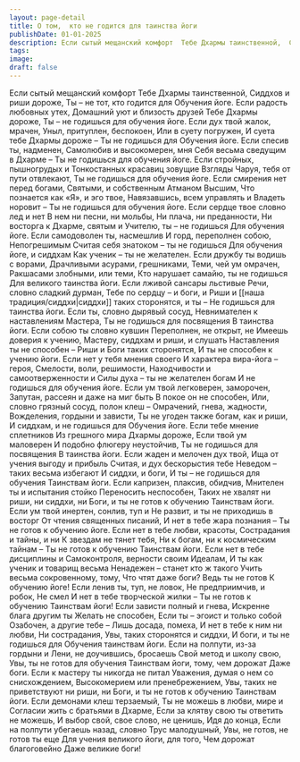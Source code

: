 ```yaml
---
layout: page-detail
title: О том,  кто не годится для таинства йоги
publishDate: 01-01-2025
description: Если сытый мещанский комфорт  Тебе Дхармы таинственной,  Сиддхов и риши дороже,  Ты – не тот, кто годится для  Обучения йоге.  Если радость любовных утех,  Домашний уют и близость друзей  Тебе Дхармы дороже,  Ты – не годишься для обучения йоге...
tags:
image:
draft: false
---
```

Если сытый мещанский комфорт  Тебе Дхармы таинственной,  Сиддхов и риши дороже,  Ты – не тот, кто годится для  Обучения йоге.  Если радость любовных утех,  Домашний уют и близость друзей  Тебе Дхармы дороже,  Ты – не годишься для обучения йоге.  Если дух твой жалок, мрачен,  Уныл, притуплен, беспокоен,  Или в суету погружен,  И суета тебе Дхармы дороже –  Ты не годишься для  Обучения йоге.  Если спесив ты, надменен,  Самолюбив и высокомерен, мня  Себя весьма сведущим в Дхарме –  Ты не годишься для обучения йоге.  Если стройных, пышногрудых и  Тонкостанных красавиц зовущие  Взгляды  Чаруя, тебя от пути отвлекают,  Ты не годишься для обучения йоге.  Если смирения нет перед богами,  Святыми, и собственным Атманом  Высшим,  Что познается как «Я», и эго твое,  Навязавшись, всем управлять и  Владеть норовит –  Ты не годишься для обучения йоге.  Если сердце твое словно лед и нет  В нем ни песни, ни мольбы,  Ни плача, ни преданности,  Ни восторга к Дхарме, святым и  Учителю, ты – не годишься  Для обучения йоге.  Если самодоволен ты, насмешлив  И горд, переполнен собою,  Непогрешимым  Считая себя знатоком – ты не годишься  Для обучения йоге, и сиддхам  Как ученик – ты не желателен.  Если дружбу ты водишь с ворами,  Драчливыми асурами, грешниками,  Теми, чей ум омрачен,  Ракшасами злобными, или теми,  Кто нарушает самайю, ты не годишься  Для великого таинства йоги.  Если лживой сансары льстивые  Речи, словно сладкий дурман,  Тебе по сердцу – и боги, и  Риши и [[наша традиция/сиддхи|сиддхи]] таких сторонятся, и ты –  Не годишься для таинства йоги.  Если ты, словно дырявый сосуд,  Невнимателен к наставлениям  Мастера,  Ты не годишься для посвящения  В таинства йоги.  Если собою ты словно кувшин  Переполнен, не открыт, не  Имеешь доверия к учению,  Мастеру, сиддхам и риши, и слушать  Наставления ты не способен –  Риши и Боги таких сторонятся,  И ты не способен к учению йоги.  Если нет у тебя мнения своего  И характера вира-йога – героя,  Смелости, воли, решимости,  Находчивости и самоотверженности и  Силы духа – ты не желателен богам  И не годишься для обучения йоге.  Если ум твой легковерен, заморочен,  Запутан, рассеян и даже на миг быть  В покое он не способен,  Или, словно грязный сосуд, полон клеш –  Омрачений, гнева, жадности,  Вожделения, гордыни и зависти,  Ты не угоден также богам, как и риши,  И сиддхам, и не годишься для  Обучения йоге.  Если тебе мнение сплетников  Из грешного мира Дхармы дороже,  Если твой ум маловерен  И подобно флюгеру неустойчив,  Ты не годишься для посвящения  В таинства йоги.  Если жаден и мелочен дух твой,  Ища от учения выгоду и прибыль  Считая, и дух бескорыстия тебе  Неведом – таких весьма избегают  И сиддхи, и боги,  И ты – не годишься для обучения Таинствам йоги.  Если капризен, плаксив, обидчив,  Мнителен ты и испытания стойко  Переносить неспособен, Таких не хвалят ни риши, ни сиддхи, ни  Боги, и ты не готов к обучению  Таинствам йоги.  Если ум твой инертен, сонлив, туп и  Не развит, и ты не приходишь в восторг  От чтения священных писаний,  И нет в тебе жара познания –  Ты не готов к обучению йоге.  Если нет в тебе любви, красоты,  Сострадания и тайны, и ни  К звездам не тянет тебя,  Ни к богам, ни к космическим тайнам –  Ты не готов к обучению  Таинствам йоги.  Если нет в тебе дисциплины и  Самоконтроля, верности своим  Идеалам,  И ты как ученик и товарищ весьма  Ненадежен – станет кто ж такого  Учить весьма сокровенному, тому,  Что чтят даже боги? Ведь ты не готов  К обучению йоге!  Если ленив ты, туп, не ловок,  Не предприимчив, и робок,  Не смел  И нет в тебе творческой жилки –  Ты не готов к обучению  Таинствам йоги!  Если зависти полный и гнева,  Искренне блага другим ты  Желать не способен,  Если ты – эгоист и только собой  Озабочен, а другие тебе –  Лишь досада, помеха,  И нет в тебе к ним ни любви,  Ни сострадания,  Увы, таких сторонятся и сиддхи,  И боги, и ты не годишься для  Обучения таинствам йоги.  Если на полпути, из-за гордыни и  Лени, не доучившись, бросаешь  Свой метод и школу свою,  Увы, ты не готов для обучения  Таинствам йоги, тому, чем дорожат  Даже боги.  Если к мастеру ты никогда не питал  Уважения, думая о нем со снисхождением,  Высокомерием или пренебрежением,  Увы, таких не приветствуют ни риши, ни  Боги, и ты не готов к обучению  Таинствам йоги.  Если демонами клеш терзаемый,  Ты не можешь в любви, мире и  Согласии жить с братьями в Дхарме,  Если за клятву свою ты ответить не можешь,  И выбор свой, свое слово, не ценишь,  Идя до конца,  Если на полпути убегаешь назад, словно  Трус малодушный,  Увы, не готов, не готов ты еще  Для учения великого йоги, для того,  Чем дорожат благоговейно  Даже великие боги!